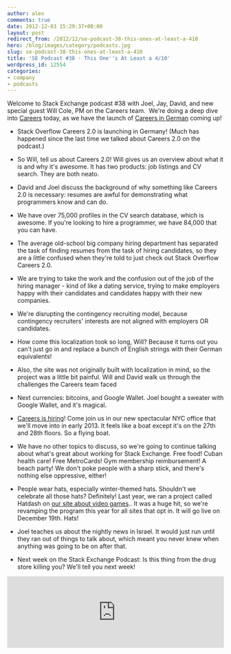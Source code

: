 ```yaml
---
author: alex
comments: true
date: 2012-12-03 15:29:37+00:00
layout: post
redirect_from: /2012/12/se-podcast-38-this-ones-at-least-a-410
hero: /blog/images/category/podcasts.jpg
slug: se-podcast-38-this-ones-at-least-a-410
title: 'SE Podcast #38 - This One''s At Least a 4/10'
wordpress_id: 12554
categories:
- company
- podcasts
---
```


Welcome to Stack Exchange podcast #38 with Joel, Jay, David, and new special guest Will Cole, PM on the Careers team.  We're doing a deep dive into [Careers](http://careers.stackoverflow.com) today, as we have the launch of [Careers in German](http://blog.stackoverflow.com/2012/11/join-stack-overflow-in-berlin-for-a-blowout-bash-on-december-5/) coming up!



	
  * Stack Overflow Careers 2.0 is launching in Germany! (Much has happened since the last time we talked about Careers 2.0 on the podcast.)

	
  * So Will, tell us about Careers 2.0! Will gives us an overview about what it is and why it's awesome. It has two products: job listings and CV search. They are both neato.

	
  * David and Joel discuss the background of why something like Careers 2.0 is necessary: resumes are awful for demonstrating what programmers know and can do.

	
  * We have over 75,000 profiles in the CV search database, which is awesome. If you're looking to hire a programmer, we have 84,000 that you can have.

	
  * The average old-school big company hiring department has separated the task of finding resumes from the task of hiring candidates, so they are a little confused when they're told to just check out Stack Overflow Careers 2.0.

	
  * We are trying to take the work and the confusion out of the job of the hiring manager - kind of like a dating service, trying to make employers happy with their candidates and candidates happy with their new companies.

	
  * We're disrupting the contingency recruiting model, because contingency recruiters' interests are not aligned with employers OR candidates.

	
  * How come this localization took so long, Will? Because it turns out you can't just go in and replace a bunch of English strings with their German equivalents!

	
  * Also, the site was not originally built with localization in mind, so the project was a little bit painful. Will and David walk us through the challenges the Careers team faced

	
  * Next currencies: bitcoins, and Google Wallet. Joel bought a sweater with Google Wallet, and it's magical.

	
  * [Careers is hiring](http://careers.stackoverflow.com/jobs/16279/stack-overflow-careers-developer-new-york-stack-exchange)! Come join us in our new spectacular NYC office that we'll move into in early 2013. It feels like a boat except it's on the 27th and 28th floors. So a flying boat.

	
  * We have no other topics to discuss, so we're going to continue talking about what's great about working for Stack Exchange. Free food! Cuban health care! Free MetroCards! Gym membership reimbursement! A beach party! We don't poke people with a sharp stick, and there's nothing else oppressive, either!

	
  * People wear hats, especially winter-themed hats. Shouldn't we celebrate all those hats? Definitely! Last year, we ran a project called Hatdash on [our site about video games](http://arqade.com/).. It was a huge hit, so we're revamping the program this year for all sites that opt in. It will go live on December 19th. Hats!

	
  * Joel teaches us about the nightly news in Israel. It would just run until they ran out of things to talk about, which meant you never knew when anything was going to be on after that.

	
  * Next week on the Stack Exchange Podcast: Is this thing from the drug store killing you? We'll tell you next week!




<p><iframe src="http://w.soundcloud.com/player/?url=http%3A%2F%2Fapi.soundcloud.com%2Ftracks%2F69812124&amp;show_artwork=true" frameborder="no" scrolling="no" width="100%" height="166"></iframe></p>